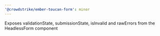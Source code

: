 ```yaml
---
'@crowdstrike/ember-toucan-form': minor
---
```


Exposes validationState, submissionState, isInvalid and rawErrors from the HeadlessForm component
